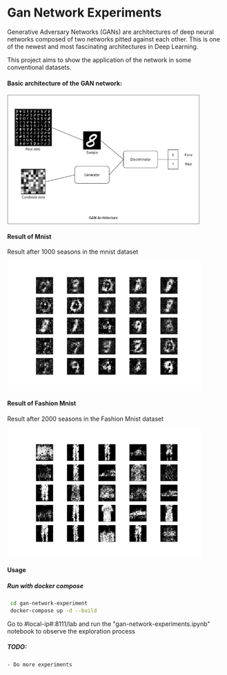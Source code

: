 # Gan Network Experiments

Generative Adversary Networks (GANs) are architectures of deep neural networks composed of two networks pitted against each other. This is one of the newest and most fascinating architectures in Deep Learning. 

This project aims to show the application of the network in some conventional datasets.

#### Basic architecture of the GAN network:

<img align="center" alt="arch" src="https://raw.githubusercontent.com/macio-matheus/gan-network-experiment/master/docs/network-gan.png" data-canonical-src="https://raw.githubusercontent.com/macio-matheus/gan-network-experiment/master/docs/network-gan.png" height="300" />

#### Result of Mnist

Result after 1000 seasons in the mnist dataset

<img align="center" alt="mnist" src="https://raw.githubusercontent.com/macio-matheus/gan-network-experiment/master/docs/mnist.png" data-canonical-src="https://raw.githubusercontent.com/macio-matheus/gan-network-experiment/master/docs/mnist.png"  height="300" />

#### Result of Fashion Mnist

Result after 2000 seasons in the Fashion Mnist dataset

<img align="center" alt="fashion mnist" src="https://raw.githubusercontent.com/macio-matheus/gan-network-experiment/master/docs/fashion_mnist.png" data-canonical-src="https://raw.githubusercontent.com/macio-matheus/gan-network-experiment/master/docs/fashion_mnist.png"  height="300" />

#### Usage

##### Run with docker compose

```sh
 cd gan-network-experiment
 docker-compose up -d --build
```

Go to #local-ip#:8111/lab and run the "gan-network-experiments.ipynb" notebook to observe the exploration process

##### TODO: 
    - Do more experiments
